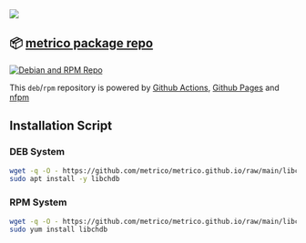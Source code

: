 <img src="https://avatars.githubusercontent.com/u/21342216?s=200&v=4">

## 📦 [metrico package repo](https://metrico.github.io)

[![Debian and RPM Repo](https://github.com/metrico/metrico.github.io/actions/workflows/repo.yml/badge.svg)](https://github.com/metrico/metrico.github.io/actions/workflows/repo.yml)

This `deb`/`rpm` repository is powered by [Github Actions](https://github.com/metrico/metrico.github.io/tree/main/.github), [Github Pages](https://jon.sprig.gs/blog/post/2835) and [nfpm](https://nfpm.goreleaser.com/)

<!-- update: 202305111130 -->


## Installation Script
### DEB System
```bash
wget -q -O - https://github.com/metrico/metrico.github.io/raw/main/libchdb_installer.sh | sudo bash
sudo apt install -y libchdb
```
### RPM System
```bash
wget -q -O - https://github.com/metrico/metrico.github.io/raw/main/libchdb_installer.sh | sudo bash
sudo yum install libchdb
```
